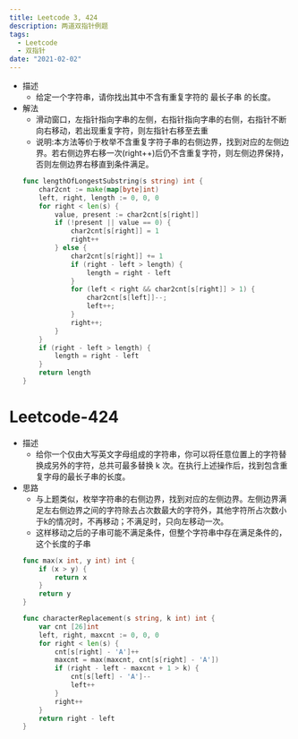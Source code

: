 ```yaml
---
title: Leetcode 3, 424 
description: 两道双指针例题
tags:
  - Leetcode
  - 双指针
date: "2021-02-02"
---
```


* 描述
  * 给定一个字符串，请你找出其中不含有重复字符的 最长子串 的长度。
* 解法
  * 滑动窗口，左指针指向字串的左侧，右指针指向字串的右侧，右指针不断向右移动，若出现重复字符，则左指针右移至去重
  * 说明:本方法等价于枚举不含重复字符子串的右侧边界，找到对应的左侧边界。若右侧边界右移一次(right++)后仍不含重复字符，则左侧边界保持，否则左侧边界右移直到条件满足。
  ```go
  func lengthOfLongestSubstring(s string) int {
      char2cnt := make(map[byte]int)
      left, right, length := 0, 0, 0
      for right < len(s) {
          value, present := char2cnt[s[right]]
          if (!present || value == 0) {
              char2cnt[s[right]] = 1
              right++
          } else {
              char2cnt[s[right]] += 1
              if (right - left > length) {
                  length = right - left
              }
              for (left < right && char2cnt[s[right]] > 1) {
                  char2cnt[s[left]]--;
                  left++;
              }
              right++;
          }
      }
      if (right - left > length) {
          length = right - left
      }
      return length
  }
  ```
# Leetcode-424
* 描述
  * 给你一个仅由大写英文字母组成的字符串，你可以将任意位置上的字符替换成另外的字符，总共可最多替换 k 次。在执行上述操作后，找到包含重复字母的最长子串的长度。
* 思路
  * 与上题类似，枚举字符串的右侧边界，找到对应的左侧边界。左侧边界满足左右侧边界之间的字符除去占次数最大的字符外，其他字符所占次数小于k的情况时，不再移动；不满足时，只向左移动一次。
  * 这样移动之后的子串可能不满足条件，但整个字符串中存在满足条件的，这个长度的子串
  ```go
  func max(x int, y int) int {
      if (x > y) {
          return x
      }
      return y
  }
  
  func characterReplacement(s string, k int) int {
      var cnt [26]int
      left, right, maxcnt := 0, 0, 0
      for right < len(s) {
          cnt[s[right] - 'A']++
          maxcnt = max(maxcnt, cnt[s[right] - 'A'])
          if (right - left - maxcnt + 1 > k) {
              cnt[s[left] - 'A']--
              left++
          }
          right++
      }
      return right - left
  }
  ```